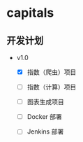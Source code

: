 # capitals



## 开发计划

- v1.0
  - [x] 指数（爬虫）项目
  - [ ] 指数（计算）项目
  - [ ] 图表生成项目
  - [ ] Docker 部署
  - [ ] Jenkins 部署





